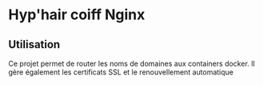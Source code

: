 # Hyp'hair coiff Nginx
## Utilisation
Ce projet permet de router les noms de domaines aux containers docker. Il gère également les certificats SSL et le renouvellement automatique